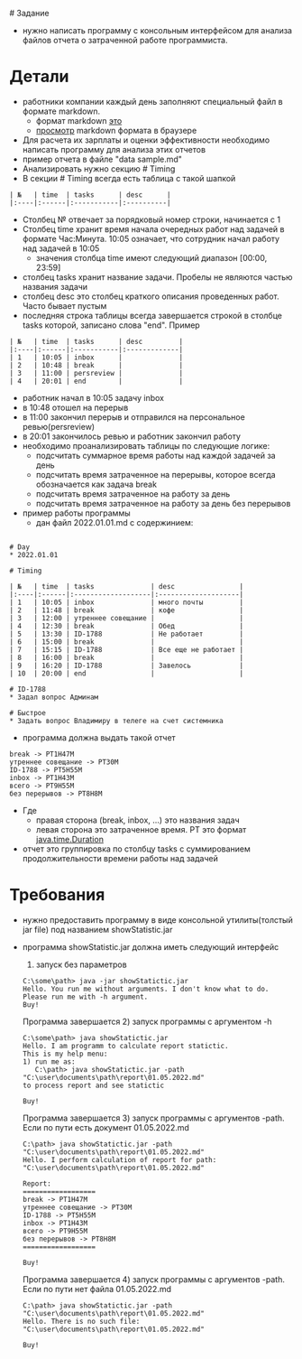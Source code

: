 \# Задание
* нужно написать программу с консольным интерфейсом для анализа файлов отчета о затраченной работе программиста.

# Детали
* работники компании каждый день заполняют специальный файл в формате markdown. 
  * формат markdown [это](https://ru.wikipedia.org/wiki/Markdown)
  * [просмотр](https://markdownlivepreview.com/) markdown формата в браузере
* Для расчета их зарплаты и оценки эффективности необходимо написать программу для анализа этих отчетов
* пример отчета в файле "data sample.md"
* Анализировать нужно секцию # Timing
* В секции # Timing всегда есть таблица c такой шапкой 
```
| №   | time  | tasks      | desc      |
|:----|:------|:-----------|:----------|
```
* Столбец № отвечает за порядковый номер строки, начинается с 1
* Столбец time хранит время начала очередных работ над задачей в формате Час:Минута. 10:05 означает, что сотрудник начал работу над задачей в 10:05
  * значения столбца time имеют следующий диапазон [00:00, 23:59]
* столбец tasks хранит название задачи. Пробелы не являются частью названия задачи
* столбец desc это столбец краткого описания проведенных работ. Часто бывает пустым
* последняя строка таблицы всегда завершается строкой в столбце tasks которой, записано слова "end". Пример
```
| №   | time  | tasks      | desc         |
|:----|:------|:-----------|:-------------|
| 1   | 10:05 | inbox      |              |
| 2   | 10:48 | break      |              |
| 3   | 11:00 | persreview |              |
| 4   | 20:01 | end        |              |
```
  * работник начал в 10:05 задачу inbox
  * в 10:48 отошел на перерыв
  * в 11:00 закончил перерыв и отправился на персональное ревью(persreview)
  * в 20:01 закончилось ревью и работник закончил работу
* необходимо проанализировать таблицы по следующие логике: 
  * подсчитать суммарное время работы над каждой задачей за день
  * подсчитать время затраченное на перерывы, которое всегда обозначается как задача break
  * подсчитать время затраченное на работу за день
  * подсчитать время затраченное на работу за день без перерывов
* пример работы программы
  * дан файл 2022.01.01.md с содержинием:
```

# Day
* 2022.01.01

# Timing

| №   | time  | tasks              | desc                |
|:----|:------|:-------------------|:--------------------|
| 1   | 10:05 | inbox              | много почты         |
| 2   | 11:48 | break              | кофе                |
| 3   | 12:00 | утреннее совещание |                     |
| 4   | 12:30 | break              | Обед                |
| 5   | 13:30 | ID-1788            | Не работает         |
| 6   | 15:00 | break              |                     |
| 7   | 15:15 | ID-1788            | Все еще не работает |
| 8   | 16:00 | break              |                     |
| 9   | 16:20 | ID-1788            | Завелось            |
| 10  | 20:00 | end                |                     |

# ID-1788
* Задал вопрос Админам

# Быстрое
* Задать вопрос Владимиру в телеге на счет системника
```
* программа должна выдать такой отчет
```
break -> PT1H47M
утреннее совещание -> PT30M
ID-1788 -> PT5H55M
inbox -> PT1H43M
всего -> PT9H55M
без перерывов -> PT8H8M
```
* Где
  * правая сторона (break, inbox, ...) это названия задач
  * левая сторона это затраченное время. PT это формат [java.time.Duration](https://docs.oracle.com/en/java/javase/11/docs/api/java.base/java/time/Duration.html)
* отчет это группировка по столбцу tasks с суммированием продолжительности времени работы над задачей


# Требования
* нужно предоставить программу в виде консольной утилиты(толстый jar file) под названием showStatistic.jar
* программа showStatistic.jar должна иметь следующий интерфейс
  1) запуск без параметров
  
  ```
  C:\some\path> java -jar showStatictic.jar  
  Hello. You run me without arguments. I don't know what to do.
  Please run me with -h argument.
  Buy!
  ``` 
  Программа завершается
  2) запуск программы c аргументом -h
  ```
  C:\some\path> java showStatictic.jar
  Hello. I am programm to calculate report statictic.
  This is my help menu:
  1) run me as:
     C:\path> java showStatictic.jar -path "C:\user\documents\path\report\01.05.2022.md"
  to process report and see statictic
  
  Buy!
  ``` 
  Программа завершается
  3) запуск программы с аргументов -path. Если по пути есть документ 01.05.2022.md
  ```
  C:\path> java showStatictic.jar -path "C:\user\documents\path\report\01.05.2022.md"
  Hello. I perform calculation of report for path: "C:\user\documents\path\report\01.05.2022.md" 
  
  Report:
  ==================
  break -> PT1H47M
  утреннее совещание -> PT30M
  ID-1788 -> PT5H55M
  inbox -> PT1H43M
  всего -> PT9H55M
  без перерывов -> PT8H8M
  ==================
  
  Buy!
  ``` 
  Программа завершается
  4) запуск программы с аргументов -path. Если по пути нет файла 01.05.2022.md
  ```
  C:\path> java showStatictic.jar -path "C:\user\documents\path\report\01.05.2022.md"
  Hello. There is no such file: "C:\user\documents\path\report\01.05.2022.md" 
  
  Buy!
  ```
